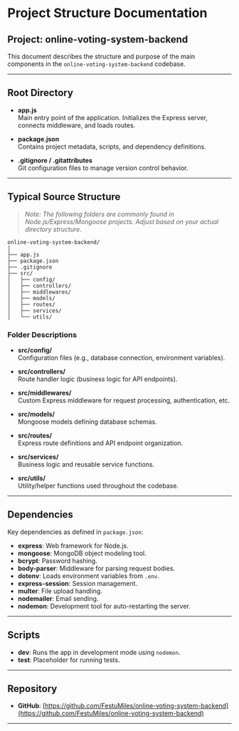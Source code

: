 # Project Structure Documentation

## Project: online-voting-system-backend

This document describes the structure and purpose of the main components in the `online-voting-system-backend` codebase.

---

## Root Directory

- **app.js**  
  Main entry point of the application. Initializes the Express server, connects middleware, and loads routes.

- **package.json**  
  Contains project metadata, scripts, and dependency definitions.

- **.gitignore / .gitattributes**  
  Git configuration files to manage version control behavior.

---

## Typical Source Structure

> *Note: The following folders are commonly found in Node.js/Express/Mongoose projects. Adjust based on your actual directory structure.*

```
online-voting-system-backend/
│
├── app.js
├── package.json
├── .gitignore
├── src/
│   ├── config/
│   ├── controllers/
│   ├── middlewares/
│   ├── models/
│   ├── routes/
│   ├── services/
│   └── utils/
```

### Folder Descriptions

- **src/config/**  
  Configuration files (e.g., database connection, environment variables).

- **src/controllers/**  
  Route handler logic (business logic for API endpoints).

- **src/middlewares/**  
  Custom Express middleware for request processing, authentication, etc.

- **src/models/**  
  Mongoose models defining database schemas.

- **src/routes/**  
  Express route definitions and API endpoint organization.

- **src/services/**  
  Business logic and reusable service functions.

- **src/utils/**  
  Utility/helper functions used throughout the codebase.

---

## Dependencies

Key dependencies as defined in `package.json`:

- **express**: Web framework for Node.js.
- **mongoose**: MongoDB object modeling tool.
- **bcrypt**: Password hashing.
- **body-parser**: Middleware for parsing request bodies.
- **dotenv**: Loads environment variables from `.env`.
- **express-session**: Session management.
- **multer**: File upload handling.
- **nodemailer**: Email sending.
- **nodemon**: Development tool for auto-restarting the server.

---

## Scripts

- **dev**: Runs the app in development mode using `nodemon`.
- **test**: Placeholder for running tests.

---

## Repository

- **GitHub**: [https://github.com/FestuMiles/online-voting-system-backend](https://github.com/FestuMiles/online-voting-system-backend)

---